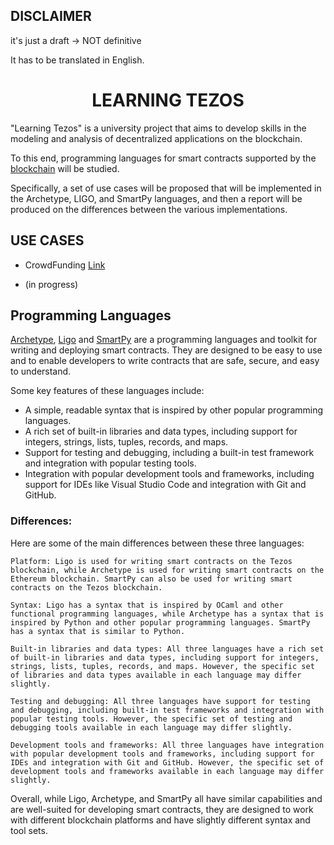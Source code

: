 
## DISCLAIMER

  

it's just a draft -> NOT definitive

  

It has to be translated in English.

  

# <center>LEARNING TEZOS<center>

"Learning Tezos" is a university project that aims to develop skills in the modeling and analysis of decentralized applications on the blockchain.

To this end, programming languages for smart contracts supported by the [blockchain](https://tezos.com/) will be studied.

Specifically, a set of use cases will be proposed that will be implemented in the Archetype, LIGO, and SmartPy languages, and then a report will be produced on the differences between the various implementations.
  

## USE CASES

* CrowdFunding [Link](https://github.com/TheMastro-11/LearningTezos/tree/contracts/CrowdFunding)

* (in progress)

  

## Programming Languages

[Archetype](https://archetype-lang.org/), [Ligo](https://tezos.com/developers/ligo/) and [SmartPy](https://smartpy.io/) are a programming languages and toolkit for writing and deploying smart contracts. They are designed to be easy to use and to enable developers to write contracts that are safe, secure, and easy to understand.

Some key features of these languages include:
* A simple, readable syntax that is inspired by other popular programming languages.
* A rich set of built-in libraries and data types, including support for integers, strings, lists, tuples, records, and maps.
* Support for testing and debugging, including a built-in test framework and integration with popular testing tools.
* Integration with popular development tools and frameworks, including support for IDEs like Visual Studio Code and integration with Git and GitHub.


### Differences:
Here are some of the main differences between these three languages:

    Platform: Ligo is used for writing smart contracts on the Tezos blockchain, while Archetype is used for writing smart contracts on the Ethereum blockchain. SmartPy can also be used for writing smart contracts on the Tezos blockchain.

    Syntax: Ligo has a syntax that is inspired by OCaml and other functional programming languages, while Archetype has a syntax that is inspired by Python and other popular programming languages. SmartPy has a syntax that is similar to Python.

    Built-in libraries and data types: All three languages have a rich set of built-in libraries and data types, including support for integers, strings, lists, tuples, records, and maps. However, the specific set of libraries and data types available in each language may differ slightly.

    Testing and debugging: All three languages have support for testing and debugging, including built-in test frameworks and integration with popular testing tools. However, the specific set of testing and debugging tools available in each language may differ slightly.

    Development tools and frameworks: All three languages have integration with popular development tools and frameworks, including support for IDEs and integration with Git and GitHub. However, the specific set of development tools and frameworks available in each language may differ slightly.

Overall, while Ligo, Archetype, and SmartPy all have similar capabilities and are well-suited for developing smart contracts, they are designed to work with different blockchain platforms and have slightly different syntax and tool sets.